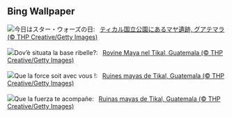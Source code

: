 ## Bing Wallpaper
![](https://www.bing.com/th?id=OHR.RebelBase_JA-JP2351113050_UHD.jpg&w=1000)今日はスター・ウォーズの日:&nbsp;&ensp;[ティカル国立公園にあるマヤ遺跡, グアテマラ (© THP Creative/Getty Images)](https://www.bing.com/th?id=OHR.RebelBase_JA-JP2351113050_UHD.jpg)
<br><br/>
![](https://www.bing.com/th?id=OHR.RebelBase_IT-IT4204234662_UHD.jpg&w=1000)Dov’è situata la base ribelle?:&nbsp;&ensp;[Rovine Maya nel Tikal, Guatemala (© THP Creative/Getty Images)](https://www.bing.com/th?id=OHR.RebelBase_IT-IT4204234662_UHD.jpg)
<br><br/>
![](https://www.bing.com/th?id=OHR.RebelBase_FR-FR9127535893_UHD.jpg&w=1000)Que la force soit avec vous !:&nbsp;&ensp;[Ruines mayas de Tikal, Guatemala (© THP Creative/Getty Images)](https://www.bing.com/th?id=OHR.RebelBase_FR-FR9127535893_UHD.jpg)
<br><br/>
![](https://www.bing.com/th?id=OHR.RebelBase_ES-ES8408731929_UHD.jpg&w=1000)Que la fuerza te acompañe:&nbsp;&ensp;[Ruinas mayas de Tikal, Guatemala (© THP Creative/Getty Images)](https://www.bing.com/th?id=OHR.RebelBase_ES-ES8408731929_UHD.jpg)
<br><br/>
